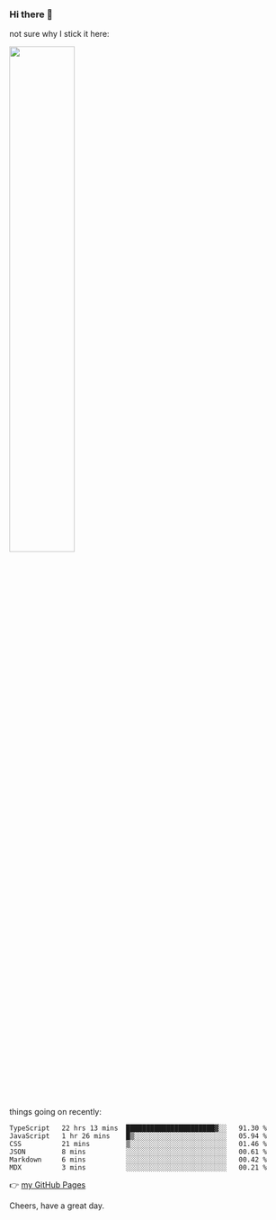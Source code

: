 ### Hi there 👋

not sure why I stick it here:

[<img width="48%" src="https://github-readme-stats.vercel.app/api?username=ykzhukian&show_icons=true&theme=dracula">](https://github.com/anuraghazra/github-readme-stats)


things going on recently:

<!--START_SECTION:waka-->

```text
TypeScript   22 hrs 13 mins  ██████████████████████▓░░   91.30 %
JavaScript   1 hr 26 mins    █▒░░░░░░░░░░░░░░░░░░░░░░░   05.94 %
CSS          21 mins         ▒░░░░░░░░░░░░░░░░░░░░░░░░   01.46 %
JSON         8 mins          ░░░░░░░░░░░░░░░░░░░░░░░░░   00.61 %
Markdown     6 mins          ░░░░░░░░░░░░░░░░░░░░░░░░░   00.42 %
MDX          3 mins          ░░░░░░░░░░░░░░░░░░░░░░░░░   00.21 %
```

<!--END_SECTION:waka-->

👉 [my GitHub Pages](https://ykzhukian.github.io)

Cheers, have a great day.

